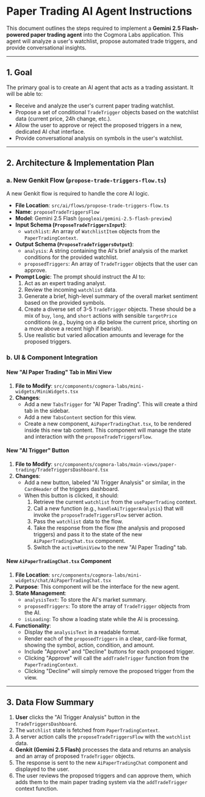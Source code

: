 # Paper Trading AI Agent Instructions

This document outlines the steps required to implement a **Gemini 2.5 Flash-powered paper trading agent** into the Cogmora Labs application. This agent will analyze a user's watchlist, propose automated trade triggers, and provide conversational insights.

---

## 1. Goal

The primary goal is to create an AI agent that acts as a trading assistant. It will be able to:
-   Receive and analyze the user's current paper trading watchlist.
-   Propose a set of conditional `TradeTrigger` objects based on the watchlist data (current price, 24h change, etc.).
-   Allow the user to approve or reject the proposed triggers in a new, dedicated AI chat interface.
-   Provide conversational analysis on symbols in the user's watchlist.

---

## 2. Architecture & Implementation Plan

### a. New Genkit Flow (`propose-trade-triggers-flow.ts`)

A new Genkit flow is required to handle the core AI logic.

-   **File Location**: `src/ai/flows/propose-trade-triggers-flow.ts`
-   **Name**: `proposeTradeTriggersFlow`
-   **Model**: Gemini 2.5 Flash (`googleai/gemini-2.5-flash-preview`)
-   **Input Schema (`ProposeTradeTriggersInput`)**:
    -   `watchlist`: An array of `WatchlistItem` objects from the `PaperTradingContext`.
-   **Output Schema (`ProposeTradeTriggersOutput`)**:
    -   `analysis`: A string containing the AI's brief analysis of the market conditions for the provided watchlist.
    -   `proposedTriggers`: An array of `TradeTrigger` objects that the user can approve.
-   **Prompt Logic**: The prompt should instruct the AI to:
    1.  Act as an expert trading analyst.
    2.  Review the incoming `watchlist` data.
    3.  Generate a brief, high-level summary of the overall market sentiment based on the provided symbols.
    4.  Create a diverse set of 3-5 `TradeTrigger` objects. These should be a mix of `buy`, `long`, and `short` actions with sensible `targetPrice` conditions (e.g., buying on a dip below the current price, shorting on a move above a recent high if bearish).
    5.  Use realistic but varied allocation amounts and leverage for the proposed triggers.

### b. UI & Component Integration

#### New "AI Paper Trading" Tab in Mini View

1.  **File to Modify**: `src/components/cogmora-labs/mini-widgets/MiniWidgets.tsx`
2.  **Changes**:
    -   Add a new `TabsTrigger` for "AI Paper Trading". This will create a third tab in the sidebar.
    -   Add a new `TabsContent` section for this view.
    -   Create a new component, `AiPaperTradingChat.tsx`, to be rendered inside this new tab content. This component will manage the state and interaction with the `proposeTradeTriggersFlow`.

#### New "AI Trigger" Button

1.  **File to Modify**: `src/components/cogmora-labs/main-views/paper-trading/TradeTriggersDashboard.tsx`
2.  **Changes**:
    -   Add a new button, labeled "AI Trigger Analysis" or similar, in the `CardHeader` of the triggers dashboard.
    -   When this button is clicked, it should:
        1.  Retrieve the current `watchlist` from the `usePaperTrading` context.
        2.  Call a new function (e.g., `handleAiTriggerAnalysis`) that will invoke the `proposeTradeTriggersFlow` server action.
        3.  Pass the `watchlist` data to the flow.
        4.  Take the response from the flow (the analysis and proposed triggers) and pass it to the state of the new `AiPaperTradingChat.tsx` component.
        5.  Switch the `activeMiniView` to the new "AI Paper Trading" tab.

#### New `AiPaperTradingChat.tsx` Component

1.  **File Location**: `src/components/cogmora-labs/mini-widgets/chat/AiPaperTradingChat.tsx`
2.  **Purpose**: This component will be the interface for the new agent.
3.  **State Management**:
    -   `analysisText`: To store the AI's market summary.
    -   `proposedTriggers`: To store the array of `TradeTrigger` objects from the AI.
    -   `isLoading`: To show a loading state while the AI is processing.
4.  **Functionality**:
    -   Display the `analysisText` in a readable format.
    -   Render each of the `proposedTriggers` in a clear, card-like format, showing the symbol, action, condition, and amount.
    -   Include "Approve" and "Decline" buttons for each proposed trigger.
    -   Clicking "Approve" will call the `addTradeTrigger` function from the `PaperTradingContext`.
    -   Clicking "Decline" will simply remove the proposed trigger from the view.

---

## 3. Data Flow Summary

1.  **User** clicks the "AI Trigger Analysis" button in the `TradeTriggersDashboard`.
2.  The `watchlist` state is fetched from `PaperTradingContext`.
3.  A server action calls the `proposeTradeTriggersFlow` with the `watchlist` data.
4.  **Genkit (Gemini 2.5 Flash)** processes the data and returns an analysis and an array of proposed `TradeTrigger` objects.
5.  The response is sent to the new `AiPaperTradingChat` component and displayed to the user.
6.  The user reviews the proposed triggers and can approve them, which adds them to the main paper trading system via the `addTradeTrigger` context function.
